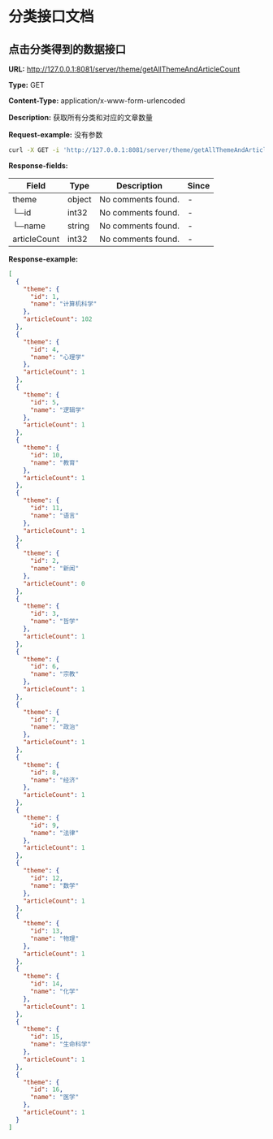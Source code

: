 # 分类接口文档
## 点击分类得到的数据接口
**URL:** http://127.0.0.1:8081/server/theme/getAllThemeAndArticleCount

**Type:** GET


**Content-Type:** application/x-www-form-urlencoded

**Description:** 获取所有分类和对应的文章数量

**Request-example:** 没有参数
```bash
curl -X GET -i 'http://127.0.0.1:8081/server/theme/getAllThemeAndArticleCount'
```
**Response-fields:**

| Field | Type | Description | Since |
|-------|------|-------------|-------|
|theme|object|No comments found.|-|
|└─id|int32|No comments found.|-|
|└─name|string|No comments found.|-|
|articleCount|int32|No comments found.|-|

**Response-example:**
```json
[
  {
    "theme": {
      "id": 1,
      "name": "计算机科学"
    },
    "articleCount": 102
  },
  {
    "theme": {
      "id": 4,
      "name": "心理学"
    },
    "articleCount": 1
  },
  {
    "theme": {
      "id": 5,
      "name": "逻辑学"
    },
    "articleCount": 1
  },
  {
    "theme": {
      "id": 10,
      "name": "教育"
    },
    "articleCount": 1
  },
  {
    "theme": {
      "id": 11,
      "name": "语言"
    },
    "articleCount": 1
  },
  {
    "theme": {
      "id": 2,
      "name": "新闻"
    },
    "articleCount": 0
  },
  {
    "theme": {
      "id": 3,
      "name": "哲学"
    },
    "articleCount": 1
  },
  {
    "theme": {
      "id": 6,
      "name": "宗教"
    },
    "articleCount": 1
  },
  {
    "theme": {
      "id": 7,
      "name": "政治"
    },
    "articleCount": 1
  },
  {
    "theme": {
      "id": 8,
      "name": "经济"
    },
    "articleCount": 1
  },
  {
    "theme": {
      "id": 9,
      "name": "法律"
    },
    "articleCount": 1
  },
  {
    "theme": {
      "id": 12,
      "name": "数学"
    },
    "articleCount": 1
  },
  {
    "theme": {
      "id": 13,
      "name": "物理"
    },
    "articleCount": 1
  },
  {
    "theme": {
      "id": 14,
      "name": "化学"
    },
    "articleCount": 1
  },
  {
    "theme": {
      "id": 15,
      "name": "生命科学"
    },
    "articleCount": 1
  },
  {
    "theme": {
      "id": 16,
      "name": "医学"
    },
    "articleCount": 1
  }
]
```